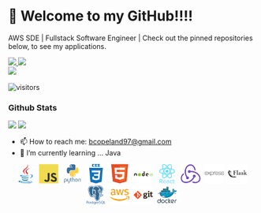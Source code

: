<div>
<h1> 👋 Welcome to my GitHub!!!! </h1>
    <p>AWS SDE | Fullstack Software Engineer | Check out the pinned repositories below, to see my applications.</p>
</div>
<div>
    <a href="https://www.linkedin.com/in/brandoncopeland97/" target="https://www.linkedin.com/in/brandoncopeland97/" >
        <img src="https://img.shields.io/badge/LinkedIn-0077B5?style=for-the-badge&logo=linkedin&logoColor=white"/>
    </a>
     <a href="https://angel.co/u/b-cope" target="https://angel.co/u/b-cope">
       <img src=https://img.shields.io/badge/AngelList-%23D4D4D4.svg?style=for-the-badge&logo=AngelList&logoColor=black />
     </a>
    
</div>
<a href="https://brandoncope.github.io/" target="https://brandoncope.github.io/">
        <img src="https://img.shields.io/badge/Website-My%20Portfolio-orange"/>
    </a>

![visitors](https://visitor-badge.glitch.me/badge?page_id=BrandonCope)

### Github Stats
<div>

<img height="180em" src="https://github-readme-stats.vercel.app/api?username=BrandonCope&count_private=true&show_icons=true&theme=gotham" />
<img height="180em" src="https://github-readme-stats.vercel.app/api/top-langs?username=BrandonCope&show_icons=true&locale=en&layout=compact&theme=gotham"/>
</div>

- 📫 How to reach me: bcopeland97@gmail.com
- 🌱 I’m currently learning ... Java
<div align='center'>
     <img src="https://github.com/devicons/devicon/blob/master/icons/java/java-original.svg" title="Java" alt="Java" width="40" height="40"/>&nbsp;
   <img src="https://github.com/devicons/devicon/blob/master/icons/javascript/javascript-original.svg" title="JavaScript" alt="JavaScript" width="40" height="40"/>&nbsp;
    <img src="https://github.com/devicons/devicon/blob/master/icons/python/python-original-wordmark.svg" title="Python" alt="Python" width="40" height="40"/>&nbsp;
  <img src="https://github.com/devicons/devicon/blob/master/icons/css3/css3-plain-wordmark.svg"  title="CSS3" alt="CSS" width="40" height="40"/>&nbsp;
  <img src="https://github.com/devicons/devicon/blob/master/icons/html5/html5-original.svg" title="HTML5" alt="HTML" width="40" height="40"/>&nbsp;           
  <img src="https://github.com/devicons/devicon/blob/master/icons/nodejs/nodejs-original-wordmark.svg" title="NodeJS" alt="NodeJS" width="40" height="40"/>&nbsp;
  <img src="https://github.com/devicons/devicon/blob/master/icons/react/react-original-wordmark.svg" title="React" alt="React" width="40" height="40"/>&nbsp;
  <img src="https://github.com/devicons/devicon/blob/master/icons/redux/redux-original.svg" title="Redux" alt="Redux " width="40" height="40"/>&nbsp;
  <img src="https://github.com/devicons/devicon/blob/master/icons/express/express-original-wordmark.svg" title="Express" alt="Express " width="40" height="40"/>&nbsp;
  <img src="https://github.com/devicons/devicon/blob/master/icons/flask/flask-original-wordmark.svg" title="Flask" alt="Flask" width="40" height="40"/>&nbsp;        
  <img src="https://github.com/devicons/devicon/blob/master/icons/postgresql/postgresql-plain-wordmark.svg" title="PSQL" alt="PSQL" width="40" height="40"/>&nbsp;
  <img src="https://github.com/devicons/devicon/blob/master/icons/amazonwebservices/amazonwebservices-plain-wordmark.svg" title="AWS" alt="AWS" width="40" height="40"/>&nbsp;
  <img src="https://github.com/devicons/devicon/blob/master/icons/git/git-original-wordmark.svg" title="Git" **alt="Git" width="40" height="40"/>&nbsp;
              <img src="https://github.com/devicons/devicon/blob/master/icons/docker/docker-original-wordmark.svg" title="Docker" **alt="Docker" width="40" height="40"/>&nbsp;
</div>
<!--
**BrandonCope/BrandonCope** is a ✨ _special_ ✨ repository because its `README.md` (this file) appears on your GitHub profile.

Here are some ideas to get you started:

- 🔭 I’m currently working on ...
- 🌱 I’m currently learning ... Java
- 👯 I’m looking to collaborate on ...
- 🤔 I’m looking for help with ...
- 💬 Ask me about ...
- 📫 How to reach me: bcopeland97@gmail.com
- ⚡ Fun fact: ...
-->
